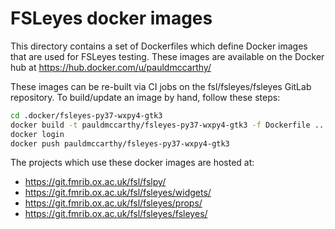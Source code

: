 FSLeyes docker images
=====================

This directory contains a set of Dockerfiles which define Docker images that
are used for FSLeyes testing. These images are available on the Docker hub at
https://hub.docker.com/u/pauldmccarthy/


These images can be re-built via CI jobs on the fsl/fsleyes/fsleyes GitLab
repository. To build/update an image by hand, follow these steps:


```sh
cd .docker/fsleyes-py37-wxpy4-gtk3
docker build -t pauldmccarthy/fsleyes-py37-wxpy4-gtk3 -f Dockerfile ..
docker login
docker push pauldmccarthy/fsleyes-py37-wxpy4-gtk3
```


The projects which use these docker images are hosted at:

 - https://git.fmrib.ox.ac.uk/fsl/fslpy/
 - https://git.fmrib.ox.ac.uk/fsl/fsleyes/widgets/
 - https://git.fmrib.ox.ac.uk/fsl/fsleyes/props/
 - https://git.fmrib.ox.ac.uk/fsl/fsleyes/fsleyes/
